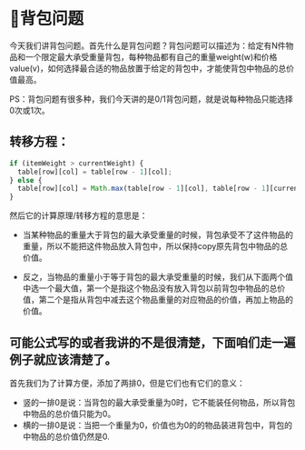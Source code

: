 # 🎒背包问题

今天我们讲背包问题。首先什么是背包问题？背包问题可以描述为：给定有N件物品和一个限定最大承受重量背包，每种物品都有自己的重量weight(w)和价格value(v)，如何选择最合适的物品放置于给定的背包中，才能使背包中物品的总价值最高。

PS：背包问题有很多种，我们今天讲的是0/1背包问题，就是说每种物品只能选择0次或1次。

## 转移方程：
```javascript
if (itemWeight > currentWeight) {
  table[row][col] = table[row - 1][col];
} else {
  table[row][col] = Math.max(table[row - 1][col], table[row - 1][currentWeight - itemWeight] + itemValue);
}
```

然后它的计算原理/转移方程的意思是：
- 当某种物品的重量大于背包的最大承受重量的时候，背包承受不了这件物品的重量，所以不能把这件物品放入背包中，所以保持copy原先背包中物品的总价值。

- 反之，当物品的重量小于等于背包的最大承受重量的时候，我们从下面两个值中选一个最大值，第一个是指这个物品没有放入背包以前背包中物品的总价值，第二个是指从背包中减去这个物品重量的对应物品的价值，再加上物品的价值。

## 可能公式写的或者我讲的不是很清楚，下面咱们走一遍例子就应该清楚了。

首先我们为了计算方便，添加了两排0，但是它们也有它们的意义：
- 竖的一排0是说：当背包的最大承受重量为0时，它不能装任何物品，所以背包中物品的总价值只能为0。
- 横的一排0是说：当把一个重量为0，价值也为0的的物品装进背包中，背包的中物品的总价值仍然是0.
